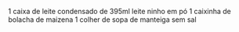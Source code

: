 1 caixa de leite condensado de 395ml
leite ninho em pó
1 caixinha de bolacha de maizena 
1 colher de sopa de manteiga sem sal